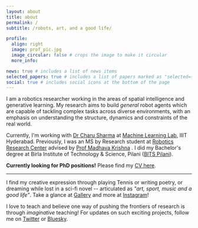 ```yaml
---
layout: about
title: about
permalink: /
subtitle: /robots, art, and a good life/

profile:
  align: right
  image: prof_pic.jpg
  image_circular: false # crops the image to make it circular
  more_info: 

news: true # includes a list of news items
selected_papers: true # includes a list of papers marked as "selected={true}"
social: true # includes social icons at the bottom of the page
---
```


I am a robotics researcher working in the areas of spatial intelligence and generative learning. My research aims to build _general_ robot agents which are capable of tackling complex tasks across diverse environments, with an emphasis on understanding the structure, dynamics and constraints of the real world.

Currently, I'm working with [Dr Charu Sharma](https://www.iiit.ac.in/people/faculty/Charusharma/) at [Machine Learning Lab](https://mll.iiit.ac.in/), IIIT Hyderabad. Previously, I was an MS by Research student at [Robotics Research Center](https://robotics.iiit.ac.in/) advised by [Prof Madhava Krishna](https://robotics.iiit.ac.in/) . I did my Bachelor's degree at Birla Institute of Technology & Science, Pilani ([BITS Pilani](https://www.bits-pilani.ac.in/)).     

**Currently looking for PhD positions!** Please find my [CV here](https://saishubodh.notion.site/Resume-Curriculum-Vitae-Shubodh-Sai-Oct-2024-119874ed2adf801d93f8fb3779b7d06d?pvs=4).

-------

I find my creative expression through playing Tennis or writing poetry, or dreaming while lost in a sci-fi novel -- articulated as _"art, sport, music and a good life"_. Take a glance at [Gallery](/blog/2024/life-gallery/) and more at [Instagram](https://www.instagram.com/shubodhs.ai/)!     

I love to teach and believe one way of pushing the frontiers of research is through _imaginative_ teaching! For updates on such exciting projects, follow me on [Twitter](https://twitter.com/shubodhs_ai) or [Bluesky](https://bsky.app/profile/shubodhs-ai.bsky.social). 

